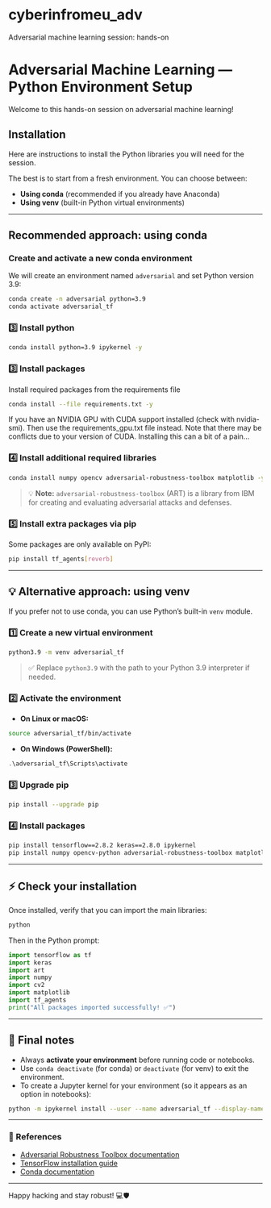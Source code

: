# cyberinfromeu_adv
Adversarial machine learning session: hands-on

# Adversarial Machine Learning — Python Environment Setup

Welcome to this hands-on session on adversarial machine learning!

## Installation
Here are instructions to install the Python libraries you will need for the session.

The best is to start from a fresh environment. You can choose between:

* **Using conda** (recommended if you already have Anaconda)
* **Using venv** (built-in Python virtual environments)

---

## Recommended approach: using conda

### Create and activate a new conda environment
We will create an environment named `adversarial` and set Python version 3.9:

```bash
conda create -n adversarial python=3.9
conda activate adversarial_tf
```

### 3️⃣ Install python

```bash
conda install python=3.9 ipykernel -y
```

### 3️⃣ Install packages

Install required packages from the requirements file

```bash
conda install --file requirements.txt -y
```
If you have an NVIDIA GPU with CUDA support installed (check with nvidia-smi). Then use the requirements_gpu.txt file instead. Note that there may be conflicts due to your version of CUDA. Installing this can a bit of a pain...

### 4️⃣ Install additional required libraries

```bash
conda install numpy opencv adversarial-robustness-toolbox matplotlib -y
```

> 💡 **Note:** `adversarial-robustness-toolbox` (ART) is a library from IBM for creating and evaluating adversarial attacks and defenses.

### 5️⃣ Install extra packages via pip

Some packages are only available on PyPI:

```bash
pip install tf_agents[reverb]
```

---

## 💡 Alternative approach: using venv

If you prefer not to use conda, you can use Python’s built-in `venv` module.

### 1️⃣ Create a new virtual environment

```bash
python3.9 -m venv adversarial_tf
```

> ✅ Replace `python3.9` with the path to your Python 3.9 interpreter if needed.

### 2️⃣ Activate the environment

* **On Linux or macOS:**

```bash
source adversarial_tf/bin/activate
```

* **On Windows (PowerShell):**

```powershell
.\adversarial_tf\Scripts\activate
```

### 3️⃣ Upgrade pip

```bash
pip install --upgrade pip
```

### 4️⃣ Install packages

```bash
pip install tensorflow==2.8.2 keras==2.8.0 ipykernel
pip install numpy opencv-python adversarial-robustness-toolbox matplotlib tf_agents[reverb]
```

---

## ⚡ Check your installation

Once installed, verify that you can import the main libraries:

```bash
python
```

Then in the Python prompt:

```python
import tensorflow as tf
import keras
import art
import numpy
import cv2
import matplotlib
import tf_agents
print("All packages imported successfully! ✅")
```

---

## 🎯 Final notes

* Always **activate your environment** before running code or notebooks.
* Use `conda deactivate` (for conda) or `deactivate` (for venv) to exit the environment.
* To create a Jupyter kernel for your environment (so it appears as an option in notebooks):

```bash
python -m ipykernel install --user --name adversarial_tf --display-name "Python (adversarial_tf)"
```

---

### 📄 References

* [Adversarial Robustness Toolbox documentation](https://adversarial-robustness-toolbox.readthedocs.io/en/latest/)
* [TensorFlow installation guide](https://www.tensorflow.org/install)
* [Conda documentation](https://docs.conda.io/projects/conda/en/latest/user-guide/tasks/manage-environments.html)

---

Happy hacking and stay robust! 💻🛡️
